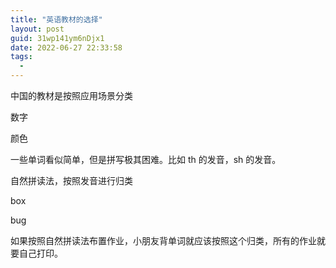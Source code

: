```yaml
---
title: "英语教材的选择"
layout: post
guid: 31wp141ym6nDjx1
date: 2022-06-27 22:33:58
tags:
  -
---
```




中国的教材是按照应用场景分类

数字

颜色


一些单词看似简单，但是拼写极其困难。比如 th 的发音，sh 的发音。


自然拼读法，按照发音进行归类


box

bug



如果按照自然拼读法布置作业，小朋友背单词就应该按照这个归类，所有的作业就要自己打印。





